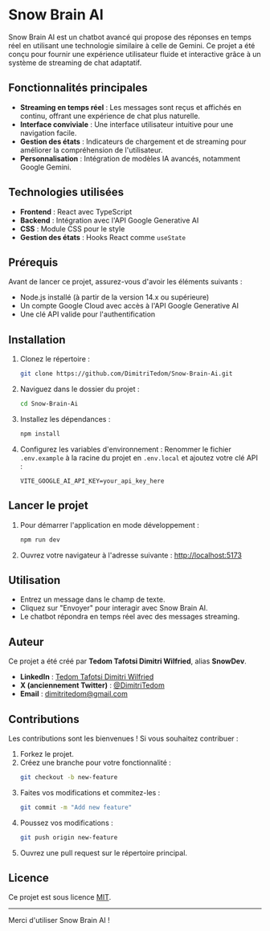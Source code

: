 # Snow Brain AI

Snow Brain AI est un chatbot avancé qui propose des réponses en temps réel en utilisant une technologie similaire à celle de Gemini. Ce projet a été conçu pour fournir une expérience utilisateur fluide et interactive grâce à un système de streaming de chat adaptatif.

## Fonctionnalités principales

- **Streaming en temps réel** : Les messages sont reçus et affichés en continu, offrant une expérience de chat plus naturelle.
- **Interface conviviale** : Une interface utilisateur intuitive pour une navigation facile.
- **Gestion des états** : Indicateurs de chargement et de streaming pour améliorer la compréhension de l'utilisateur.
- **Personnalisation** : Intégration de modèles IA avancés, notamment Google Gemini.

## Technologies utilisées

- **Frontend** : React avec TypeScript
- **Backend** : Intégration avec l'API Google Generative AI
- **CSS** : Module CSS pour le style
- **Gestion des états** : Hooks React comme `useState`

## Prérequis

Avant de lancer ce projet, assurez-vous d'avoir les éléments suivants :

- Node.js installé (à partir de la version 14.x ou supérieure)
- Un compte Google Cloud avec accès à l'API Google Generative AI
- Une clé API valide pour l'authentification

## Installation

1. Clonez le répertoire :
   ```bash
   git clone https://github.com/DimitriTedom/Snow-Brain-Ai.git
   ```

2. Naviguez dans le dossier du projet :
   ```bash
   cd Snow-Brain-Ai
   ```

3. Installez les dépendances :
   ```bash
   npm install
   ```

4. Configurez les variables d'environnement :
   Renommer le fichier `.env.example` à la racine du projet en `.env.local` et ajoutez votre clé API :
   ```env
   VITE_GOOGLE_AI_API_KEY=your_api_key_here
   ```

## Lancer le projet

1. Pour démarrer l'application en mode développement :
   ```bash
   npm run dev
   ```

2. Ouvrez votre navigateur à l'adresse suivante :
   [http://localhost:5173](http://localhost:5173)

## Utilisation

- Entrez un message dans le champ de texte.
- Cliquez sur "Envoyer" pour interagir avec Snow Brain AI.
- Le chatbot répondra en temps réel avec des messages streaming.

## Auteur

Ce projet a été créé par **Tedom Tafotsi Dimitri Wilfried**, alias **SnowDev**.

- **LinkedIn** : [Tedom Tafotsi Dimitri Wilfried](https://www.linkedin.com/in/tedom-tafotsi-dimitri-wilfried-b70502298/)
- **X (anciennement Twitter)** : [@DimitriTedom](https://x.com/DimitriTedom)
- **Email** : [dimitritedom@gmail.com](mailto:dimitritedom@gmail.com)

## Contributions

Les contributions sont les bienvenues ! Si vous souhaitez contribuer :

1. Forkez le projet.
2. Créez une branche pour votre fonctionnalité :
   ```bash
   git checkout -b new-feature
   ```
3. Faites vos modifications et commitez-les :
   ```bash
   git commit -m "Add new feature"
   ```
4. Poussez vos modifications :
   ```bash
   git push origin new-feature
   ```
5. Ouvrez une pull request sur le répertoire principal.

## Licence

Ce projet est sous licence [MIT](LICENSE).

---

Merci d'utiliser Snow Brain AI !

